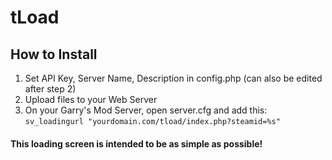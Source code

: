 # tLoad

## How to Install
1) Set API Key, Server Name, Description in config.php (can also be edited after step 2)
2) Upload files to your Web Server
3) On your Garry's Mod Server, open server.cfg and add this: `sv_loadingurl "yourdomain.com/tload/index.php?steamid=%s"`

#### This loading screen is intended to be as simple as possible!
